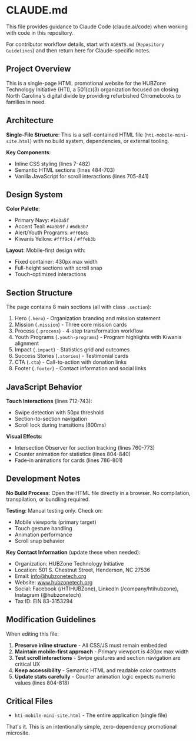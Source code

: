 # CLAUDE.md

This file provides guidance to Claude Code (claude.ai/code) when working with code in this repository.

For contributor workflow details, start with `AGENTS.md` (`Repository Guidelines`) and then return here for Claude-specific notes.

## Project Overview

This is a single-page HTML promotional website for the HUBZone Technology Initiative (HTI), a 501(c)(3) organization focused on closing North Carolina's digital divide by providing refurbished Chromebooks to families in need.

## Architecture

**Single-File Structure**: This is a self-contained HTML file (`hti-mobile-mini-site.html`) with no build system, dependencies, or external tooling.

**Key Components**:
- Inline CSS styling (lines 7-482)
- Semantic HTML sections (lines 484-703)
- Vanilla JavaScript for scroll interactions (lines 705-841)

## Design System

**Color Palette**:
- Primary Navy: `#1e3a5f`
- Accent Teal: `#4a9b9f` / `#6db3b7`
- Alert/Youth Programs: `#ff6b6b`
- Kiwanis Yellow: `#fff9c4` / `#ffeb3b`

**Layout**: Mobile-first design with:
- Fixed container: 430px max width
- Full-height sections with scroll snap
- Touch-optimized interactions

## Section Structure

The page contains 8 main sections (all with class `.section`):
1. Hero (`.hero`) - Organization branding and mission statement
2. Mission (`.mission`) - Three core mission cards
3. Process (`.process`) - 4-step transformation workflow
4. Youth Programs (`.youth-programs`) - Program highlights with Kiwanis alignment
5. Impact (`.impact`) - Statistics grid and outcomes
6. Success Stories (`.stories`) - Testimonial cards
7. CTA (`.cta`) - Call-to-action with donation links
8. Footer (`.footer`) - Contact information and social links

## JavaScript Behavior

**Touch Interactions** (lines 712-743):
- Swipe detection with 50px threshold
- Section-to-section navigation
- Scroll lock during transitions (800ms)

**Visual Effects**:
- Intersection Observer for section tracking (lines 760-773)
- Counter animation for statistics (lines 804-840)
- Fade-in animations for cards (lines 786-801)

## Development Notes

**No Build Process**: Open the HTML file directly in a browser. No compilation, transpilation, or bundling required.

**Testing**: Manual testing only. Check on:
- Mobile viewports (primary target)
- Touch gesture handling
- Animation performance
- Scroll snap behavior

**Key Contact Information** (update these when needed):
- Organization: HUBZone Technology Initiative
- Location: 501 S. Chestnut Street, Henderson, NC 27536
- Email: info@hubzonetech.org
- Website: www.hubzonetech.org
- Social: Facebook (/HTIHUBZone), LinkedIn (/company/htihubzone), Instagram (@hubzonetech)
- Tax ID: EIN 83-3153294

## Modification Guidelines

When editing this file:

1. **Preserve inline structure** - All CSS/JS must remain embedded
2. **Maintain mobile-first approach** - Primary viewport is 430px max width
3. **Test scroll interactions** - Swipe gestures and section navigation are critical UX
4. **Keep accessibility** - Semantic HTML and readable color contrasts
5. **Update stats carefully** - Counter animation logic expects numeric values (lines 804-818)

## Critical Files

- `hti-mobile-mini-site.html` - The entire application (single file)

That's it. This is an intentionally simple, zero-dependency promotional microsite.
